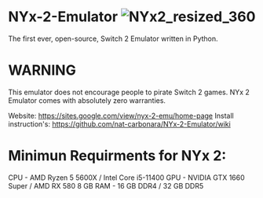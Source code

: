 # NYx-2-Emulator ![NYx2_resized_360](https://github.com/user-attachments/assets/dafa4940-7241-44ae-bd7e-4ebf4de1d6e5)

The first ever, open-source, Switch 2 Emulator written in Python.

# WARNING
This emulator does not encourage people to pirate Switch 2 games.
NYx 2 Emulator comes with absolutely zero warranties.

Website: https://sites.google.com/view/nyx-2-emu/home-page
Install instruction's: https://github.com/nat-carbonara/NYx-2-Emulator/wiki

# Minimun Requirments for NYx 2:

CPU - AMD Ryzen 5 5600X / Intel Core i5-11400
GPU - NVIDIA GTX 1660 Super / AMD RX 580 8 GB
RAM - 16 GB DDR4 / 32 GB DDR5
